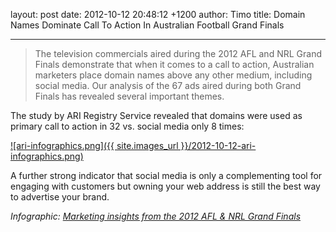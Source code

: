 layout: post
date: 2012-10-12 20:48:12 +1200
author: Timo
title: Domain Names Dominate Call To Action In Australian Football Grand Finals

----

> The television commercials aired during the 2012 AFL and NRL Grand Finals demonstrate that when it comes to a call to action, Australian marketers place domain names above any other medium, including social media. Our analysis of the 67 ads aired during both Grand Finals has revealed several important themes.

The study by ARI Registry Service revealed that domains were used as primary call to action in 32 vs. social media only 8 times:

[![ari-infographics.png]({{ site.images_url }}/2012-10-12-ari-infographics.png)](http://www.ariservices.com/grand_final_marketing-infographic.php)

A further strong indicator that social media is only a complementing tool for engaging with customers but owning your web address is still the best way to advertise your brand.

*Infographic: [Marketing insights from the 2012 AFL & NRL Grand Finals](http://www.ariservices.com/grand_final_marketing-infographic.php)*
